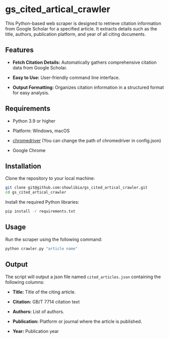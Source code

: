 # gs_cited_artical_crawler

This Python-based web scraper is designed to retrieve citation information from Google Scholar for a specified article. It extracts details such as the title, authors, publication platform, and year of all citing documents.

## Features

- **Fetch Citation Details:** Automatically gathers comprehensive citation data from Google Scholar.

- **Easy to Use:** User-friendly command line interface.

- **Output Formatting:** Organizes citation information in a structured format for easy analysis.

## Requirements

- Python 3.9 or higher

- Platform: Windows, macOS

- [chromedriver](https://googlechromelabs.github.io/chrome-for-testing/)  (You can change the path of chromedriver in config.json)

- Google Chrome

## Installation

Clone the repository to your local machine:

```bash
git clone git@github.com:showlibia/gs_cited_artical_crawler.git
cd gs_cited_artical_crawler
```

Install the required Python libraries:

```bash
pip install -r requirements.txt
```

## Usage

Run the scraper using the following command:

```bash
python crawler.py "article name"
```

## Output

The script will output a json file named `cited_articles.json` containing the following columns:

- **Title:** Title of the citing article.

- **Citation:** GB/T 7714 citation text

- **Authors:** List of authors.

- **Publication:** Platform or journal where the article is published.

- **Year:** Publication year